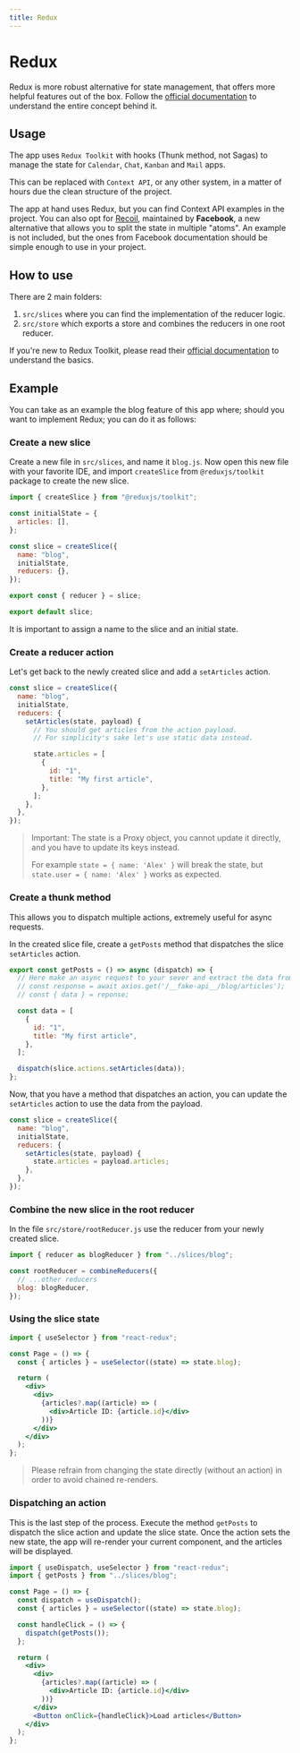 ```yaml
---
title: Redux
---
```


# Redux

Redux is more robust alternative for state management, that offers more helpful features out of the
box. Follow the
[official documentation](https://redux.js.org/basics/usage-with-react) to understand the entire
concept behind it.

## Usage

The app uses `Redux Toolkit` with hooks (Thunk method, not Sagas) to manage the state
for `Calendar`, `Chat`,
`Kanban` and `Mail` apps.

This can be replaced with `Context API`, or any other system, in a matter of hours due the clean
structure of the project.

The app at hand uses Redux, but you can find Context API examples in the project. You can also opt
for
[Recoil](https://recoiljs.org/), maintained by **Facebook**, a new alternative that allows you to
split the state in multiple "atoms". An example is not included, but the ones from Facebook
documentation should be simple enough to use in your project.

## How to use

There are 2 main folders:

1. `src/slices` where you can find the implementation of the reducer logic.
2. `src/store` which exports a store and combines the reducers in one root reducer.

If you're new to Redux Toolkit, please read
their [official documentation](https://redux-toolkit.js.org/usage/usage-guide)
to understand the basics.

## Example

You can take as an example the blog feature of this app where; should you want to implement Redux;
you can do it as follows:

### Create a new slice

Create a new file in `src/slices`, and name it `blog.js`. Now open this new file with your favorite
IDE, and import
`createSlice` from `@reduxjs/toolkit` package to create the new slice.

```js
import { createSlice } from "@reduxjs/toolkit";

const initialState = {
  articles: [],
};

const slice = createSlice({
  name: "blog",
  initialState,
  reducers: {},
});

export const { reducer } = slice;

export default slice;
```

It is important to assign a name to the slice and an initial state.

### Create a reducer action

Let's get back to the newly created slice and add a `setArticles` action.

```js
const slice = createSlice({
  name: "blog",
  initialState,
  reducers: {
    setArticles(state, payload) {
      // You should get articles from the action payload.
      // For simplicity's sake let's use static data instead.

      state.articles = [
        {
          id: "1",
          title: "My first article",
        },
      ];
    },
  },
});
```

> Important: The state is a Proxy object, you cannot update it directly, and you have to update its keys instead.
>
> For example `state = { name: 'Alex' }` will break the state, but `state.user = { name: 'Alex' }` works as expected.

### Create a thunk method

This allows you to dispatch multiple actions, extremely useful for async requests.

In the created slice file, create a `getPosts` method that dispatches the slice `setArticles`
action.

```js
export const getPosts = () => async (dispatch) => {
  // Here make an async request to your sever and extract the data from the server response
  // const response = await axios.get('/__fake-api__/blog/articles');
  // const { data } = reponse;

  const data = [
    {
      id: "1",
      title: "My first article",
    },
  ];

  dispatch(slice.actions.setArticles(data));
};
```

Now, that you have a method that dispatches an action, you can update the `setArticles` action to
use the data from the payload.

```js
const slice = createSlice({
  name: "blog",
  initialState,
  reducers: {
    setArticles(state, payload) {
      state.articles = payload.articles;
    },
  },
});
```

### Combine the new slice in the root reducer

In the file `src/store/rootReducer.js` use the reducer from your newly created slice.

```js
import { reducer as blogReducer } from "../slices/blog";

const rootReducer = combineReducers({
  // ...other reducers
  blog: blogReducer,
});
```

### Using the slice state

```jsx
import { useSelector } from "react-redux";

const Page = () => {
  const { articles } = useSelector((state) => state.blog);

  return (
    <div>
      <div>
        {articles?.map((article) => (
          <div>Article ID: {article.id}</div>
        ))}
      </div>
    </div>
  );
};
```

> Please refrain from changing the state directly (without an action) in order to avoid chained re-renders.

### Dispatching an action

This is the last step of the process. Execute the method `getPosts` to dispatch the slice action
and update the slice state. Once the action sets the new state, the app will re-render your current
component, and the articles will be displayed.

```jsx
import { useDispatch, useSelector } from "react-redux";
import { getPosts } from "../slices/blog";

const Page = () => {
  const dispatch = useDispatch();
  const { articles } = useSelector((state) => state.blog);

  const handleClick = () => {
    dispatch(getPosts());
  };

  return (
    <div>
      <div>
        {articles?.map((article) => (
          <div>Article ID: {article.id}</div>
        ))}
      </div>
      <Button onClick={handleClick}>Load articles</Button>
    </div>
  );
};
```
